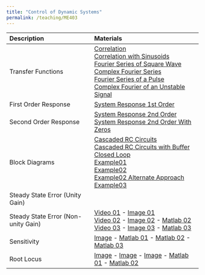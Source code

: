 ```yaml
---
title: "Control of Dynamic Systems"
permalink: /teaching/ME403
---
```


| Description                       | Materials                                        | 
| :---------------------------------| :------------------------------------------------|
| Transfer Functions                | [Correlation](/files/ME403/XX_TransferFunctions/ME403_XX_01Correlation.m) <br /> [Correlation with Sinusoids](/files/ME403/XX_TransferFunctions/ME403_XX_02CorrelationSinusoids.m) <br /> [Fourier Series of Square Wave](/files/ME403/XX_TransferFunctions/ME403_XX_03FourierSquare.m) <br /> [Complex Fourier Series](/files/ME403/XX_TransferFunctions/ME403_XX_05Complex.m) <br /> [Fourier Series of a Pulse](/files/ME403/XX_TransferFunctions/ME403_XX_06FourierPulse.m) <br /> [Complex Fourier of an Unstable Signal](/files/ME403/XX_TransferFunctions/ME403_XX_07ComplexUnstable.m)                                                |
| First Order Response              | [System Response 1st Order](/files/ME403/ME403_02_SystemResponse1stOrder.m) |
| Second Order Response             | [System Response 2nd Order](/files/ME403/ME403_02_SystemResponse2ndOrder.m) <br /> [System Response 2nd Order With Zeros](/files/ME403/ME403_02_SystemResponse2ndOrderWithZeros.m)                                                |
| Block Diagrams                    | [Cascaded RC Circuits](/files/ME403/03_BlockDiagrams/ME403_03_CascadedRCCkts.m) <br /> [Cascaded RC Circuits with Buffer](/files/ME403/03_BlockDiagrams/ME403_03_CascadedRCCkts_Buffered.m) <br /> [Closed Loop](/files/ME403/03_BlockDiagrams/ME403_03_ClosedLoop.m) <br /> [Example01](/files/ME403/03_BlockDiagrams/ME403_03_BlockReductionExample01.m) <br /> [Example02](/files/ME403/03_BlockDiagrams/ME403_03_BlockReductionExample02.m) <br /> [Example02 Alternate Approach](/files/ME403/03_BlockDiagrams/ME403_03_BlockReductionExample02_alt.m) <br /> [Example03](/files/ME403/03_BlockDiagrams/ME403_03_BlockReductionExample03_alt.m)   |
| Steady State Error (Unity Gain)   |          |
| Steady State Error (Non-unity Gain)| [Video 01](https://youtu.be/U7V_KbE4_Pc) - [Image 01](/files/ME403/05_SSError/nonunity01.png)  <br /> [Video 02](https://youtu.be/Nw3O4urAFgM) - [Image 02](/files/ME403/05_SSError/nonunity02.png) - [Matlab 02](/files/ME403/05_SSError/ME403_01_NonUnityFeedback.m) <br /> [Video 03](https://youtu.be/N5E20tzlBZk) - [Image 03](/files/ME403/05_SSError/nonunity03.png) - [Matlab 03](/files/ME403/05_SSError/ME403_01_NonUnityFeedbackExample.m) |
| Sensitivity   | [Image](/files/ME403/05_SSError/ME403_Sensitivity00.png) - [Matlab 01](/files/ME403/05_SSError/ME403_01_Sensitivity01.m) - [Matlab 02](/files/ME403/05_SSError/ME403_01_Sensitivity02.m)  - [Matlab 03](/files/ME403/05_SSError/ME403_01_Sensitivity03.m)        |
| Root Locus  | [Image](/files/ME403/06_RootLocus/InClass00.png) - [Image](/files/ME403/06_RootLocus/InClass01.png) - [Image](/files/ME403/06_RootLocus/InClass03.png) - [Matlab 01](/files/ME403/06_RootLocus/ME403_00_CanWeStabilize.m) - [Matlab 02](/files/ME403/05_SSError/ME403_01_SiSePuede.m) |
